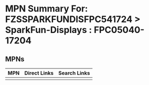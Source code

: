 



# MPN Summary For: FZSSPARKFUNDISFPC541724 > SparkFun-Displays : FPC05040-17204

## MPNs
  

|MPN|Direct Links|Search Links|
| :--- | :--- | :--- |
||||
